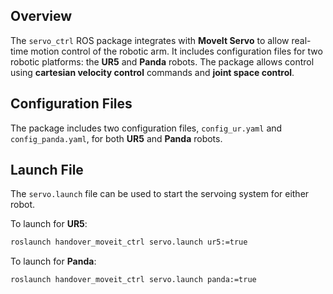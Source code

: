 ## Overview

The `servo_ctrl` ROS package integrates with **MoveIt Servo** to allow real-time motion control of the robotic arm. It includes configuration files for two robotic platforms: the **UR5** and **Panda** robots. The package allows control using **cartesian velocity control** commands and **joint space control**.


## Configuration Files

The package includes two configuration files, `config_ur.yaml` and `config_panda.yaml`, for both **UR5** and **Panda** robots.

## Launch File

The `servo.launch` file can be used to start the servoing system for either robot.


To launch for **UR5**:

```bash
roslaunch handover_moveit_ctrl servo.launch ur5:=true
```

To launch for **Panda**:

```bash
roslaunch handover_moveit_ctrl servo.launch panda:=true
```
